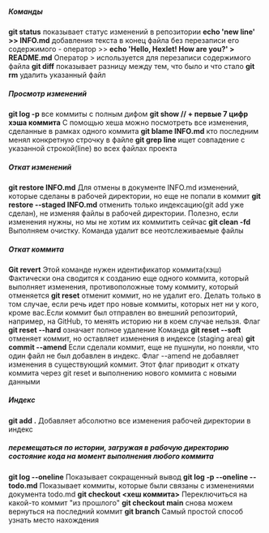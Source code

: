 ##### Команды

**git status**
показывает статус изменений в репозитории
**echo 'new line' >> INFO.md**
добавления текста в конец файла без перезаписи его содержимого - оператор >>
**echo 'Hello, Hexlet! How are you?' > README.md**
Оператор > используется для перезаписи содержимого файла
**git diff**
показывает разницу между тем, что было и что стало
**git rm**
удалить указанный файл

##### Просмотр изменений

**git log -p**
все коммиты с полным дифом
**git show // + первые 7 цифр хэша коммита**
С помощью хеша можно посмотреть все изменения, сделанные в рамках одного коммита
**git blame INFO.md**
кто последним менял конкретную строчку в файле
**git grep line**
ищет совпадение с указанной строкой(line) во всех файлах проекта

##### Откат изменений

**git restore INFO.md**
Для отмены в документе INFO.md изменений, которые сделаны в рабочей директории, но еще не попали в коммит
**git restore --staged INFO.md**
отменить только индексацию(git add уже сделан), не изменяя файлы в рабочей директории. Полезно, если изменения нужны, но мы не хотим их коммитить сейчас
**git clean -fd**
Выполняем очистку. Команда удалит все неотслеживаемые файлы

##### Откат коммита

**Git revert**
Этой команде нужен идентификатор коммита(хэш)
Фактически она сводится к созданию еще одного коммита, который выполняет изменения, противоположные тому коммиту, который отменяется
**git reset**
отменит коммит, но не удалит его. Делать только в том случае, если речь идет про новые коммиты, которых нет ни у кого, кроме вас.Если коммит был отправлен во внешний репозиторий, например, на GitHub, то менять историю ни в коем случае нельзя.
Флаг **git reset --hard** означает полное удаление
Команда **git reset --soft** отменяет коммит, но оставляет изменения в индексе (staging area)
**git commit --amend**
Если сделали коммит, еще не пушнули, но поняли, что один файл не был добавлен в индекс.
Флаг --amend не добавляет изменения в существующий коммит. Этот флаг приводит к откату коммита через git reset и выполнению нового коммита с новыми данными

##### Индекс

**git add .**
Добавляет абсолютно все изменения рабочей директории в индекс

##### перемещаться по истории, загружая в рабочую директорию состояние кода на момент выполнения любого коммита

**git log --oneline**
Показывает сокращенный вывод
**git log -p --oneline -- todo.md**
Показывает коммиты, которые были связаны с изменениями документа todo.md
**git checkout <хеш коммита>**
Переключиться на какой-то коммит "из прошлого"
**git checkout main**
снова можем вернуться на последний коммит
**git branch**
Самый простой способ узнать место нахождения
